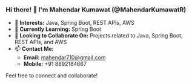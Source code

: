 ### Hi there! 👋 I'm Mahendar Kumawat (@MahendarKumawatR)

- 👀 **Interests:** Java, Spring Boot, REST APIs, AWS
- 🌱 **Currently Learning:** Spring Boot
- 💞️ **Looking to Collaborate On:** Projects related to Java, Spring Boot, REST APIs, and AWS
- 📫 **Contact Me:**  
  - **Email:** mahendar710@gmail.com  
  - **Mobile:** +91 8892184667

Feel free to connect and collaborate!


<!---
MahendarKumawatR/MahendarKumawatR is a ✨ special ✨ repository because its `README.md` (this file) appears on your GitHub profile.
You can click the Preview link to take a look at your changes.
--->
